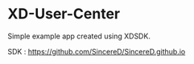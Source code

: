 # XD-User-Center
Simple example app created using XDSDK.

SDK : https://github.com/SincereD/SincereD.github.io
